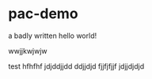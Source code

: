 # pac-demo

a badly written hello world!

wwjjkwjwjw

test
hfhfhf
jdjddjjdd
ddjjdjd
fjjfjfjjf
jdjjdjdjd
